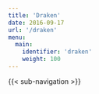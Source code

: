 ```yaml
---
title: 'Draken'
date: 2016-09-17
url: '/draken'
menu: 
  main:
    identifier: 'draken'
    weight: 100
---
```


{{< sub-navigation >}}
